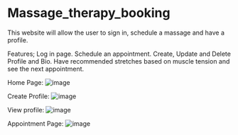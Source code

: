# Massage_therapy_booking

This website will allow the user to sign in, schedule a massage and have a profile.

Features; 
Log in page.
Schedule an appointment.
Create, Update and Delete Profile and Bio.
Have recommended stretches based on muscle tension and see the next appointment.

Home Page:
![image](https://user-images.githubusercontent.com/104209377/184964796-81e06e86-57ee-4087-a5f2-b335e7dca744.png)

Create Profile:
![image](https://user-images.githubusercontent.com/104209377/184964900-be2977aa-1d68-4649-9ae2-7f0b8c81740b.png)

View profile:
![image](https://user-images.githubusercontent.com/104209377/184965295-1fe55935-4e55-452e-8791-65bd61be9a82.png)

Appointment Page: 
![image](https://user-images.githubusercontent.com/104209377/184965693-d824208b-0022-4e0c-aa73-e16aac480cbe.png)





